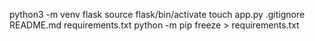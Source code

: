 python3 -m venv flask
source flask/bin/activate
touch app.py .gitignore README.md requirements.txt
python -m pip freeze > requirements.txt